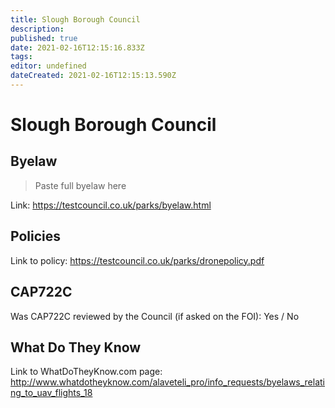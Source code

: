 ```yaml
---
title: Slough Borough Council
description: 
published: true
date: 2021-02-16T12:15:16.833Z
tags: 
editor: undefined
dateCreated: 2021-02-16T12:15:13.590Z
---
```


# Slough Borough Council


## Byelaw
> Paste full byelaw here

Link:
https://testcouncil.co.uk/parks/byelaw.html

## Policies
Link to policy:
https://testcouncil.co.uk/parks/dronepolicy.pdf

## CAP722C

Was CAP722C reviewed by the Council (if asked on the FOI): Yes / No

## What Do They Know

Link to WhatDoTheyKnow.com page:
http://www.whatdotheyknow.com/alaveteli_pro/info_requests/byelaws_relating_to_uav_flights_18

